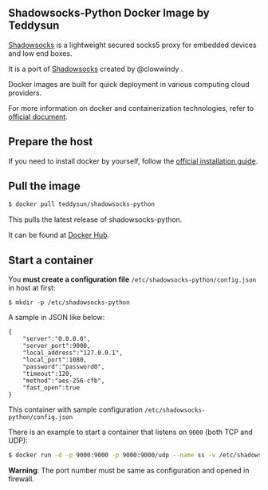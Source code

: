 ## Shadowsocks-Python Docker Image by Teddysun

[Shadowsocks][1] is a lightweight secured socks5 proxy for embedded devices and low end boxes.

It is a port of [Shadowsocks][2] created by @clowwindy .

Docker images are built for quick deployment in various computing cloud providers.

For more information on docker and containerization technologies, refer to [official document][3].

## Prepare the host

If you need to install docker by yourself, follow the [official installation guide][4].

## Pull the image

```bash
$ docker pull teddysun/shadowsocks-python
```

This pulls the latest release of shadowsocks-python.

It can be found at [Docker Hub][5].

## Start a container

You **must create a configuration file**  `/etc/shadowsocks-python/config.json` in host at first:

```
$ mkdir -p /etc/shadowsocks-python
```

A sample in JSON like below:

```
{
    "server":"0.0.0.0",
    "server_port":9000,
    "local_address":"127.0.0.1",
    "local_port":1080,
    "password":"password0",
    "timeout":120,
    "method":"aes-256-cfb",
    "fast_open":true
}
```

This container with sample configuration `/etc/shadowsocks-python/config.json`

There is an example to start a container that listens on `9000` (both TCP and UDP):

```bash
$ docker run -d -p 9000:9000 -p 9000:9000/udp --name ss -v /etc/shadowsocks-python:/etc/shadowsocks-python teddysun/shadowsocks-python
```

**Warning**: The port number must be same as configuration and opened in firewall.

[1]: https://github.com/shadowsocks/shadowsocks/tree/master
[2]: https://shadowsocks.org/en/index.html
[3]: https://docs.docker.com/
[4]: https://docs.docker.com/install/
[5]: https://hub.docker.com/r/teddysun/shadowsocks-python/
